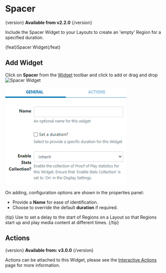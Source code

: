 <!--toc=widgets-->

# Spacer

{version}
**Available from v2.2.0**
{/version}

Include the Spacer Widget to your Layouts to create an 'empty' Region for a specified duration.

{feat}Spacer Widget{/feat}

## Add Widget

Click on **Spacer** from the [Widget](layouts_widgets.html)  toolbar and click to add or drag and drop ![Spacer Widget](img\media_spacer_widget.png)

![Spacer Edit Form](img/v3.1_media_spacer_edit.png)

On adding, configuration options are shown in the properties panel:

- Provide a **Name** for ease of identification.
- Choose to override the default **duration** if required.

{tip}
Use to set a delay to the start of Regions on a Layout so that Regions start up and play media content at different times.
{/tip}

## Actions 

{version}
**Available from: v3.0.0**
{/version}

Actions can be attached to this Widget, please see the [Interactive Actions](layouts_interactive_actions.html)  page for more information.

